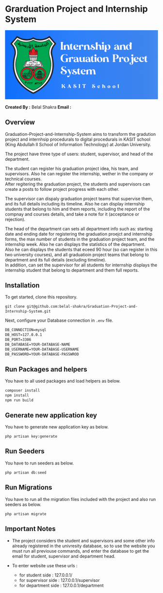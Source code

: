 # Grarduation Project and Internship System

<img src="public/assets/img/all/Project-logo.png">


**Created By :** Belal Shakra
**Email :**


## Overview

Graduation-Project-and-Internship-System aims to transform the gradution project and internhsip procedurals to digital procedurals in KASIT school (King Abdullah II School of Information Technology) at Jordan University.  

The project have three type of users: student, supervisor, and head of the department.  

The student can register his graduation project idea, his team, and supervisors. Also he can register the internship, wether in the company or technical courses.  
After regitering the graduation project, the students and supervisors can create a posts to follow project progress with each other.  

The supervisor can dispaly graduation project teams that supervise them, and its full details including its timeline. Also he can display internship students that belong to him and them reports, including the report of the compnay and courses details, and take a note for it (acceptance or rejection).  

The head of the department can sets all department info such as: starting date and ending date for registering the graduation proejct and internship forms, the max number of students in the graduation project team, and the internship week. Also he can displays the statistics of the department.  
Also he can displays the students that eceed 90 hour (so can register in this two university courses), and all graduatioin project teams that belong to department and its full details (excluding timeline).  
In addition, can set the supervisor for all students for internship displays the internship student that belong to department and them full reports.  


## Installation

To get started, clone this repository.

```
git clone git@github.com:belal-shakra/Graduation-Project-and-Internship-System.git
```

Next, configure your Database connection in `.env` file.

```
DB_CONNECTION=mysql
DB_HOST=127.0.0.1
DB_PORT=3306
DB_DATABASE=YOUR-DATABASE-NAME
DB_USERNAME=YOUR-DATABASE-USERNAME
DB_PASSWORD=YOUR-DATABASE-PASSWROD
```

## Run Packages and helpers

You have to all used packages and load helpers as below.

```
composer install
npm install
npm run build
```

## Generate new application key

You have to generate new application key as below.

```
php artisan key:generate
```

## Run Seeders

You have to run seeders as below.

```
php artisan db:seed
```

## Run Migrations

You have to run all the migration files included with the project and also run seeders as below.

```
php artisan migrate
```

## Important Notes

* The project considers the student and supervisors and some other info already registered in the univresity database, so to use the website you must run all previouse commands, and enter the database to get the email for student, supervisor and department head.  

* To enter website use these urls :
  * for student side : 127.0.0.1/
  * for supervisor side : 127.0.0.1/supervisor
  * for department side : 127.0.0.1/department